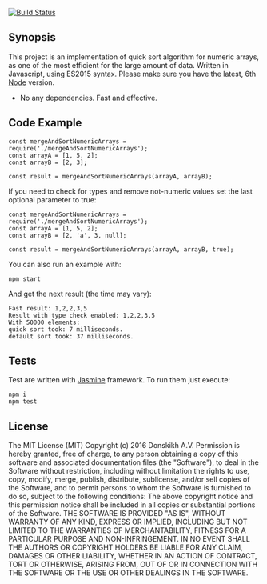 [![Build Status](https://travis-ci.org/andrewdonskikh/js-merge-and-sort-numeric-arrays.svg?branch=master)](https://travis-ci.org/andrewdonskikh/js-merge-and-sort-numeric-arrays)

## Synopsis

This project is an implementation of quick sort algorithm for numeric arrays,
as one of the most efficient for the large amount of data. Written in Javascript, using
ES2015 syntax. Please make sure you have the latest, 6th [Node](https://nodejs.org/en/) version.   
* No any dependencies. Fast and effective.

## Code Example

```
const mergeAndSortNumericArrays = require('./mergeAndSortNumericArrays');
const arrayA = [1, 5, 2];
const arrayB = [2, 3];

const result = mergeAndSortNumericArrays(arrayA, arrayB);
```

If you need to check for types and remove not-numeric values set the last optional
parameter to true:

```
const mergeAndSortNumericArrays = require('./mergeAndSortNumericArrays');
const arrayA = [1, 5, 2];
const arrayB = [2, 'a', 3, null];

const result = mergeAndSortNumericArrays(arrayA, arrayB, true);

```

You can also run an example with:
```
npm start
```
And get the next result (the time may vary):
```
Fast result: 1,2,2,3,5
Result with type check enabled: 1,2,2,3,5
With 50000 elements:
quick sort took: 7 milliseconds.
default sort took: 37 milliseconds.
```

## Tests

Test are written with [Jasmine](http://jasmine.github.io) framework. To run them just execute:
```
npm i
npm test
```

## License

The MIT License (MIT) Copyright (c) 2016 Donskikh A.V.
Permission is hereby granted, free of charge, to any person obtaining a copy of this software and associated documentation files (the "Software"), to deal in the Software without restriction, including without limitation the rights to use, copy, modify, merge, publish, distribute, sublicense, and/or sell copies of the Software, and to permit persons to whom the Software is furnished to do so, subject to the following conditions:
The above copyright notice and this permission notice shall be included in all copies or substantial portions of the Software.
THE SOFTWARE IS PROVIDED "AS IS", WITHOUT WARRANTY OF ANY KIND, EXPRESS OR IMPLIED, INCLUDING BUT NOT LIMITED TO THE WARRANTIES OF MERCHANTABILITY, FITNESS FOR A PARTICULAR PURPOSE AND NON-INFRINGEMENT. IN NO EVENT SHALL THE AUTHORS OR COPYRIGHT HOLDERS BE LIABLE FOR ANY CLAIM, DAMAGES OR OTHER LIABILITY, WHETHER IN AN ACTION OF CONTRACT, TORT OR OTHERWISE, ARISING FROM, OUT OF OR IN CONNECTION WITH THE SOFTWARE OR THE USE OR OTHER DEALINGS IN THE SOFTWARE.
